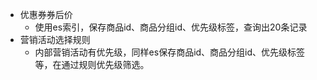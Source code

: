 - 优惠券券后价
    - 使用es索引，保存商品id、商品分组id、优先级标签，查询出20条记录
- 营销活动选择规则
    - 内部营销活动有优先级，同样es保存商品id、商品分组id、优先级标签等，在通过规则优先级筛选。
